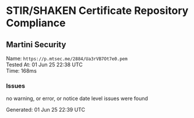 # STIR/SHAKEN Certificate Repository Compliance

## Martini Security

Name: `https://p.mtsec.me/2884/Ua3rVB7Ot7e0.pem`\
Tested At: 01 Jun 25 22:38 UTC\
Time: 168ms

### Issues

no warning, or error, or notice date level issues were found

Generated: 01 Jun 25 22:39 UTC